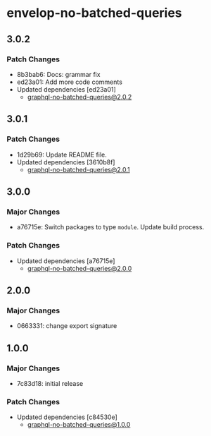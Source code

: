 # envelop-no-batched-queries

## 3.0.2

### Patch Changes

- 8b3bab6: Docs: grammar fix
- ed23a01: Add more code comments
- Updated dependencies [ed23a01]
  - graphql-no-batched-queries@2.0.2

## 3.0.1

### Patch Changes

- 1d29b69: Update README file.
- Updated dependencies [3610b8f]
  - graphql-no-batched-queries@2.0.1

## 3.0.0

### Major Changes

- a76715e: Switch packages to type `module`. Update build process.

### Patch Changes

- Updated dependencies [a76715e]
  - graphql-no-batched-queries@2.0.0

## 2.0.0

### Major Changes

- 0663331: change export signature

## 1.0.0

### Major Changes

- 7c83d18: initial release

### Patch Changes

- Updated dependencies [c84530e]
  - graphql-no-batched-queries@1.0.0
